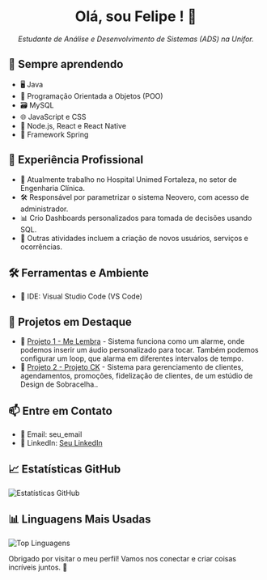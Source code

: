 <h1 align="center">Olá, sou Felipe ! 👋</h1>

<p align="center">
  <i>Estudante de Análise e Desenvolvimento de Sistemas (ADS) na Unifor.</i>
</p>

## 🌱 Sempre aprendendo

- 🖥️ Java
- 🎯 Programação Orientada a Objetos (POO)
- 🗃️ MySQL
- 🌐 JavaScript e CSS
- 🚀 Node.js, React e React Native
- 🌸 Framework Spring

## 💼 Experiência Profissional

- 👷 Atualmente trabalho no Hospital Unimed Fortaleza, no setor de Engenharia Clínica.
- 🛠️ Responsável por parametrizar o sistema Neovero, com acesso de administrador.
- 📊 Crio Dashboards personalizados para tomada de decisões usando SQL.
- 📝 Outras atividades incluem a criação de novos usuários, serviços e ocorrências.


## 🛠️ Ferramentas e Ambiente

- 🧰 IDE: Visual Studio Code (VS Code)

## 🚀 Projetos em Destaque

- 📂 [Projeto 1 - Me Lembra](link_do_projeto_1) - Sistema funciona como um alarme, onde podemos inserir um áudio personalizado para tocar. Também podemos configurar um loop, que alarma em diferentes intervalos de tempo.
- 📂 [Projeto 2 - Projeto CK](link_do_projeto_2) - Sistema para gerenciamento de clientes, agendamentos, promoções, fidelização de clientes, de um estúdio de Design de Sobracelha..

## 📫 Entre em Contato

- 📧 Email: seu_email
- 💼 LinkedIn: [Seu LinkedIn](seu_linkedin)

## 📈 Estatísticas GitHub

![Estatísticas GitHub](https://github-readme-stats.vercel.app/api?username=seu_nome_de_usuario&show_icons=true&theme=dark)

## 📊 Linguagens Mais Usadas

![Top Linguagens](https://github-readme-stats.vercel.app/api/top-langs/?username=seu_nome_de_usuario&layout=compact&theme=dark)

Obrigado por visitar o meu perfil! Vamos nos conectar e criar coisas incríveis juntos. 🚀

